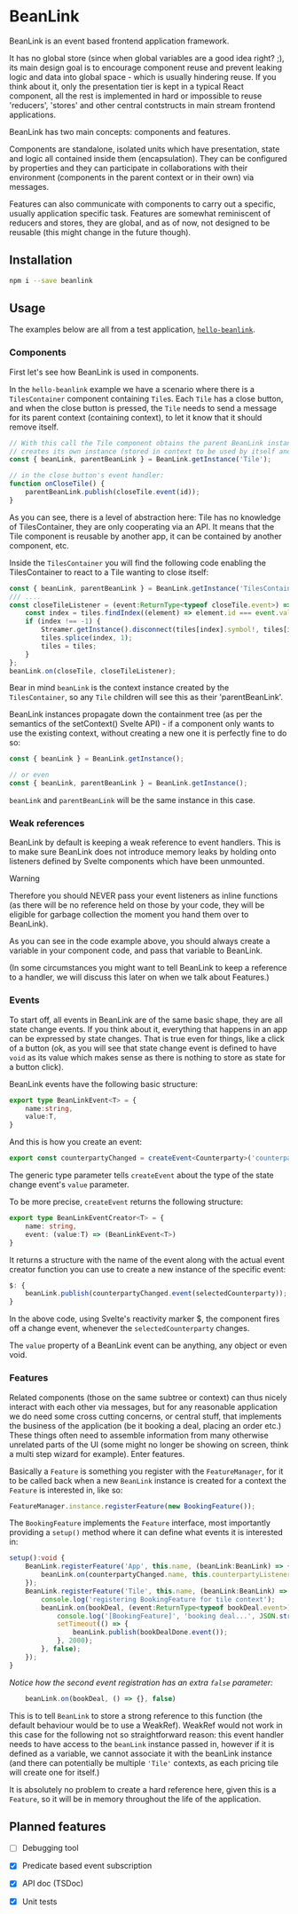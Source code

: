 # BeanLink

BeanLink is an event based frontend application framework.

It has no global store (since when global variables are a good idea right? ;), its main design goal is to encourage component reuse and prevent leaking logic and data into global space - which is usually hindering reuse. If you think about it, only the presentation tier is kept in a typical React component, all the rest is implemented in hard or impossible to reuse 'reducers', 'stores' and other central contstructs in main stream frontend applications.

BeanLink has two main concepts: components and features. 

Components are standalone, isolated units which have presentation, state and logic all contained inside them (encapsulation). They can be configured by properties and they can participate in collaborations with their environment (components in the parent context or in their own) via messages. 

Features can also communicate with components to carry out a specific, usually application specific task. Features are somewhat reminiscent of reducers and stores, they are global, and as of now, not designed to be reusable (this might change in the future though).

## Installation
```bash
npm i --save beanlink
```

## Usage
The examples below are all from a test application, [`hello-beanlink`](https://github.com/jarecsni/hello-beanlink).

### Components
First let's see how BeanLink is used in components.

In the `hello-beanlink` example we have a scenario where there is a `TilesContainer` component containing `Tile`s. Each `Tile` has a close button, and when the close button is pressed, the `Tile` needs to send a message for its parent context (containing context), to let it know that it should remove itself. 

```ts
// With this call the Tile component obtains the parent BeanLink instance and also
// creates its own instance (stored in context to be used by itself and its children)
const { beanLink, parentBeanLink } = BeanLink.getInstance('Tile');

// in the close button's event handler:
function onCloseTile() {
    parentBeanLink.publish(closeTile.event(id));
}
```

As you can see, there is a level of abstraction here: Tile has no knowledge of TilesContainer, they are only cooperating via an API. It means that the Tile component is reusable by another app, it can be contained by another component, etc.

Inside the `TilesContainer` you will find the following code enabling the TilesContainer to react to a Tile wanting to close itself:

```ts
const { beanLink, parentBeanLink } = BeanLink.getInstance('TilesContainer');
/// ....
const closeTileListener = (event:ReturnType<typeof closeTile.event>) => {
    const index = tiles.findIndex((element) => element.id === event.value);
    if (index !== -1) {
        Streamer.getInstance().disconnect(tiles[index].symbol!, tiles[index].streamHandler!);
        tiles.splice(index, 1);
        tiles = tiles;
    }
};
beanLink.on(closeTile, closeTileListener);
```
Bear in mind `beanLink` is the context instance created by the `TilesContainer`, so any `Tile` children will see this as their 'parentBeanLink'.

BeanLink instances propagate down the containment tree (as per the semantics of the setContext() Svelte API) - if a component only wants to use the existing context, without creating a new one it is perfectly fine to do so:

```ts
const { beanLink } = BeanLink.getInstance(); 

// or even
const { beanLink, parentBeanLink } = BeanLink.getInstance();
```
`beanLink` and `parentBeanLink` will be the same instance in this case.

### Weak references
BeanLink by default is keeping a weak reference to event handlers. This is to make sure BeanLink does not introduce memory leaks by holding onto listeners defined by Svelte components which have been unmounted. 

> [!WARNING]
> Therefore you should NEVER pass your event listeners as inline functions (as there will be no reference held on those by your code, they will be eligible for garbage collection the moment you hand them over to BeanLink).

As you can see in the code example above, you should always create a variable in your component code, and pass that variable to BeanLink. 

(In some circumstances you might want to tell BeanLink to keep a reference to a handler, we will discuss this later on when we talk about Features.)

### Events
To start off, all events in BeanLink are of the same basic shape, they are all state change events. If you think about it, everything that happens in an app can be expressed by state changes. That is true even for things, like a click of a button (ok, as you will see that state change event is defined to have `void` as its value which makes sense as there is nothing to store as state for a button click).


BeanLink events have the following basic structure:
```ts
export type BeanLinkEvent<T> = {
    name:string,
    value:T,
}
```

And this is how you create an event:
```ts
export const counterpartyChanged = createEvent<Counterparty>('counterparty');
```

The generic type parameter tells `createEvent` about the type of the state change event's `value` parameter.

To be more precise, `createEvent` returns the following structure:
```ts
export type BeanLinkEventCreator<T> = {
    name: string,
    event: (value:T) => (BeanLinkEvent<T>)
}
```

It returns a structure with the name of the event along with the actual event creator function you can use to create a new instance of the specific event:

```ts
$: {
    beanLink.publish(counterpartyChanged.event(selectedCounterparty));
}
```
In the above code, using Svelte's reactivity marker $, the component fires off a change event, whenever the `selectedCounterparty` changes.

The `value` property of a BeanLink event can be anything, any object or even void.

### Features
Related components (those on the same subtree or context) can thus nicely interact with each other via messages, but for any reasonable application we do need some cross cutting concerns, or central stuff, that implements the business of the application (be it booking a deal, placing an order etc.) These things often need to assemble information from many otherwise unrelated parts of the UI (some might no longer be showing on screen, think a multi step wizard for example). Enter features.

Basically a `Feature` is something you register with the `FeatureManager`, for it to be called back when a new `BeanLink` instance is created for a context the `Feature` is interested in, like so:
```ts
FeatureManager.instance.registerFeature(new BookingFeature());
```
The `BookingFeature` implements the `Feature` interface, most importantly providing a `setup()` method where it can define what events it is interested in:
```ts
setup():void {        
    BeanLink.registerFeature('App', this.name, (beanLink:BeanLink) => {
        beanLink.on(counterpartyChanged.name, this.counterpartyListener);
    });
    BeanLink.registerFeature('Tile', this.name, (beanLink:BeanLink) => {
        console.log('registering BookingFeature for tile context');
        beanLink.on(bookDeal, (event:ReturnType<typeof bookDeal.event>) => {
            console.log('[BookingFeature]', 'booking deal...', JSON.stringify(event.value));
            setTimeout(() => {
                beanLink.publish(bookDealDone.event());
            }, 2000);
        }, false);
    });
}
```
_Notice how the second event registration has an extra `false` parameter:_
```ts
    beanLink.on(bookDeal, () => {}, false)
```
This is to tell `BeanLink` to store a strong reference to this function (the default behaviour would be to use a WeakRef). WeakRef would not work in this case for the following not so straightforward reason: this event handler needs to have access to the `beanLink` instance passed in, however if it is defined as a variable, we cannot associate it with the beanLink instance (and there can potentially be multiple `'Tile'` contexts, as each pricing tile will create one for itself.)

It is absolutely no problem to create a hard reference here, given this is a `Feature`, so it will be in memory throughout the life of the application.

## Planned features
- [ ] Debugging tool
- [x]  Predicate based event subscription
- [x] API doc (TSDoc)
- [x] Unit tests

